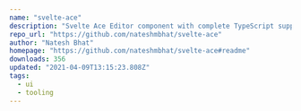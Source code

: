 ```yaml
---
name: "svelte-ace"
description: "Svelte Ace Editor component with complete TypeScript support"
repo_url: "https://github.com/nateshmbhat/svelte-ace"
author: "Natesh Bhat"
homepage: "https://github.com/nateshmbhat/svelte-ace#readme"
downloads: 356
updated: "2021-04-09T13:15:23.808Z"
tags: 
  - ui
  - tooling
---
```

